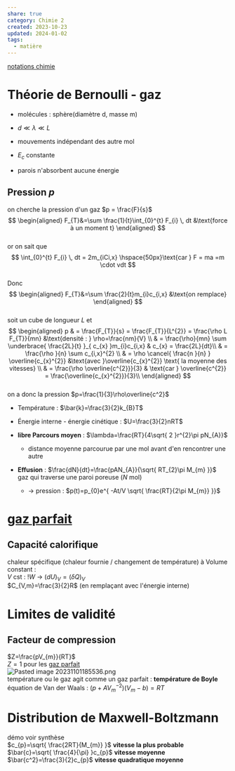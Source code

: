 ```yaml
---  
share: true  
category: Chimie 2  
created: 2023-10-23  
updated: 2024-01-02  
tags:  
  - matière  
---  
```

  
[notations chimie](notations%20chimie.md)  
# Théorie de Bernoulli - gaz  
  
- molécules : sphère(diamètre d, masse m)  
  
- $d\ll\lambda\ll L$  
  
- mouvements indépendant des autre mol  
  
- $E_{c}$ constante  
  
- parois n'absorbent aucune énergie  
## Pression $p$  
on cherche la pression d'un gaz  $p = \frac{F}{s}$  
$$  
\begin{aligned}  
F_{T}&=\sum \frac{1}{t}\int_{0}^{t} F_{i} \, dt &\text{force à un moment t}   
\end{aligned}  
$$  
or on sait que  
$$  
\int_{0}^{t} F_{i} \, dt = 2m_{iCi,x}   \hspace{50px}\text{car  } F = ma =m \cdot vdt  
$$  
Donc  
$$  
\begin{aligned}  
F_{T}&=\sum \frac{2}{t}m_{i}c_{i,x} &\text{on remplace}    
\end{aligned}  
$$  
soit un cube de longueur $L$ et   
$$  
\begin{aligned}  
p  & = \frac{F_{T}}{s} = \frac{F_{T}}{L^{2}}  = \frac{\rho L F_{T}}{mn} &\text{densité : } \rho=\frac{nm}{V} \\  
 & =  \frac{\rho}{mn}  \sum \underbrace{ \frac{2L}{t} }_{ c_{x} }m_{i}c_{i,x} & c_{x} = \frac{2L}{dt}\\   
& =  \frac{\rho }{n}  \sum c_{i,x}^{2} \\  
& = \rho  \cancel{ \frac{n }{n} }  \overline{c_{x}^{2}}  &\text{avec }\overline{c_{x}^{2}} \text{ la moyenne des vitesses}  \\  
& = \frac{\rho \overline{c^{2}}}{3}   & \text{car } \overline{c^{2}} = \frac{\overline{c_{x}^{2}}}{3}\\   
\end{aligned}  
$$  
on a donc la pression $p=\frac{1}{3}\rho\overline{c^2}$  
  
- Température : $\bar{k}=\frac{3}{2}k_{B}T$  
  
- Énergie interne - énergie cinétique : $U=\frac{3}{2}nRT$  
  
- **libre Parcours moyen** : $\lambda=\frac{RT}{4\sqrt{ 2 }r^{2}\pi pN_{A}}$  
	- distance moyenne parcourue par une mol avant d'en rencontrer une autre  
  
- **Effusion** :  $\frac{dN}{dt}=\frac{pAN_{A}}{\sqrt{ RT_{2}\pi M_{m} }}$ gaz qui traverse une paroi poreuse ($N$ mol)  
	- → pression : $p(t)=p_{0}e^{ -At/V \sqrt{ \frac{RT}{2\pi M_{m}} }}$  
  
# [gaz parfait](gaz%20parfait.md)  
## Capacité calorifique  
chaleur spécifique (chaleur fournie / changement de température) à Volume constant :   
$V$ cst : $!W$ → $(dU)_{V}=(\delta Q)_{V}$  
$C_{V,m}=\frac{3}{2}R$  (en remplaçant avec l'énergie interne)  
# Limites de validité  
  
## Facteur de compression  
$Z=\frac{pV_{m}}{RT}$  
$Z=1$ pour les [gaz parfait](gaz%20parfait.md)  
![Pasted image 20231101185536.png](Pasted%20image%2020231101185536.png)  
température ou le gaz agit comme un gaz parfait : **température de Boyle**  
équation de Van der Waals : $(p+AV^{-2}_{m})(V_{m}-b)=RT$  
# Distribution de Maxwell-Boltzmann  
démo voir synthèse  
$c_{p}=\sqrt{ \frac{2RT}{M_{m}} }$    **vitesse la plus probable**  
$\bar{c}=\sqrt{ \frac{4}{\pi} }c_{p}$       **vitesse moyenne**  
$\bar{c^2}=\frac{3}{2}c_{p}$           **vitesse quadratique moyenne**  
